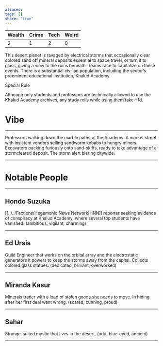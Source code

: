 ```yaml
---
aliases: 
tags: []
share: "true"
---
```

| **Wealth** | **Crime** | **Tech** | **Weird** |
| ---- | ---- | ---- | ---- |
| 2 | 1 | 2 | 0 |

This desert planet is ravaged by electrical storms that occasionally clear colored sand off mineral deposits essential to space travel, or turn it to glass, giving a view to the ruins beneath. Teams race to capitalize on these events. There is a substantial civilian population, including the sector’s preeminent educational institution, Khalud Academy.

Special Rule

Although only students and professors are technically allowed to use the Khalud Academy archives, any study rolls while using them take +1d.

# Vibe

---

Professors walking down the marble paths of the Academy. A market street with insistent vendors selling sandworm kebabs to hungry miners. Excavators packing furiously onto sand-skiffs, ready to take advantage of a stormcleared deposit. The storm alert blaring citywide.

---

# Notable People

---

## Hondo Suzuka

[[../../Factions/Hegemonic News Network|HNN]] reporter seeking evidence of conspiracy at Khalud Academy, where several top students have vanished. (ambitious, vigilant, charming)

---

## Ed Ursis

Guild Engineer that works on the orbital array and the electrostatic generators it powers to keep the storms away from the capital. Collects colored glass statues. (dedicated, brilliant, overworked)

---

## Miranda Kasur

Minerals trader with a load of stolen goods she needs to move. In hiding after her first deal went wrong. (scared, cunning, proud)

---

## Sahar 

Strange-suited mystic that lives in the desert. (odd, blue-eyed, ancient)

---
